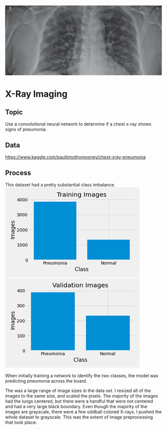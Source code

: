 
![](/images/title_image.png)

# X-Ray Imaging 

## Topic
Use a convolutional neural network to determine if a chest x-ray shows signs of pneumonia.

## Data
https://www.kaggle.com/paultimothymooney/chest-xray-pneumonia

## Process
This dataset had a pretty substantial class imbalance.  
![](/images/plots/training_images.png)
![](/images/plots/validation_images.png)


When initially training a network to identify the two classes, the model was predicting pneumonia across the board.  

The was a large range of image sizes in the data set.  I resized all of the images to the same size, and scaled the pixels.  The majority of the images had the lungs centered, but there were a handful that were not centered and had a very large black boundary.  Even though the majority of the images are grayscale, there were a few oddball colored X-rays.  I pushed the whole dataset to grayscale.  This was the extent of image preprocessing that took place. 
